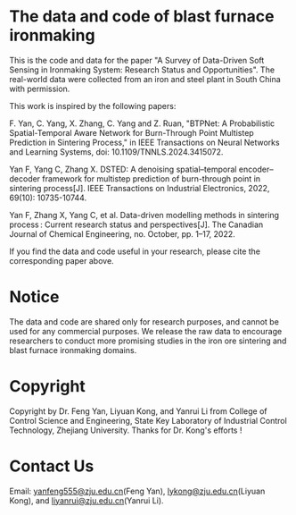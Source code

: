 # The data and code of blast furnace ironmaking

This is the code and data for the paper "A Survey of Data-Driven Soft Sensing in Ironmaking System: Research Status and Opportunities".
The real-world data were collected from an iron and steel plant in South China with permission.

This work is inspired by the following papers:

F. Yan, C. Yang, X. Zhang, C. Yang and Z. Ruan, "BTPNet: A Probabilistic Spatial-Temporal Aware Network for Burn-Through Point Multistep Prediction in Sintering Process," in IEEE Transactions on Neural Networks and Learning Systems, doi: 10.1109/TNNLS.2024.3415072.

Yan F, Yang C, Zhang X. DSTED: A denoising spatial–temporal encoder–decoder framework for multistep prediction of burn-through point in sintering process[J]. IEEE Transactions on Industrial Electronics, 2022, 69(10): 10735-10744.

Yan F, Zhang X, Yang C, et al. Data-driven modelling methods in sintering process : Current research status and perspectives[J]. The Canadian Journal of Chemical Engineering, no. October, pp. 1–17, 2022.

If you find the data and code useful in your research, please cite the corresponding paper above.

# Notice 
The data and code are shared only for research purposes, and cannot be used for any commercial purposes. We release the raw data to encourage researchers to conduct more promising studies in the iron ore sintering and blast furnace ironmaking domains.

# Copyright
 Copyright by Dr. Feng Yan, Liyuan Kong, and Yanrui Li from College of Control Science and Engineering, State Key Laboratory of Industrial Control Technology, Zhejiang University. Thanks for Dr. Kong's efforts !

# Contact Us
Email: yanfeng555@zju.edu.cn(Feng Yan), lykong@zju.edu.cn(Liyuan Kong), and liyanrui@zju.edu.cn(Yanrui Li).
